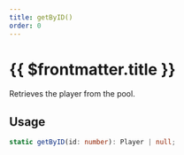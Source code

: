 ```yaml
---
title: getByID()
order: 0
---
```


# {{ $frontmatter.title }}

Retrieves the player from the pool.

## Usage

```ts
static getByID(id: number): Player | null;
```
